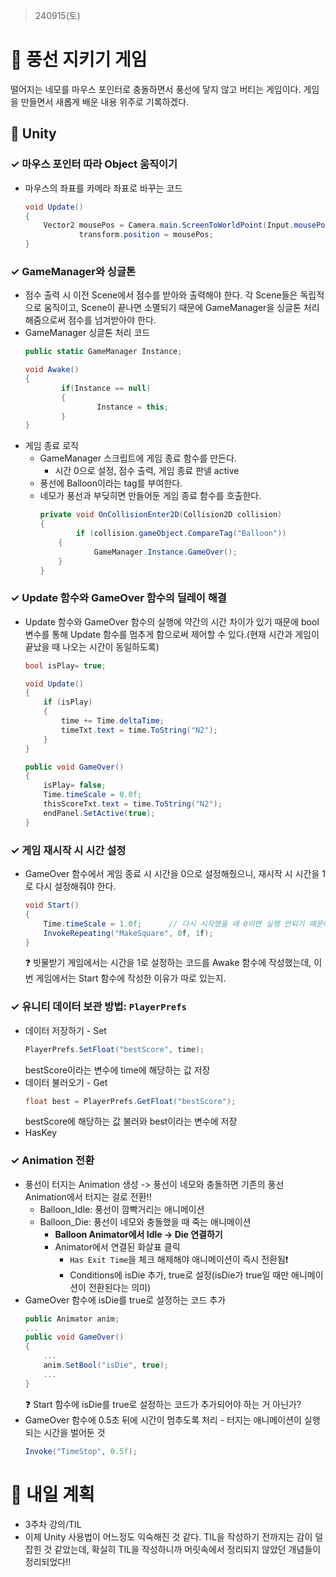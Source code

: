 > 240915(토)

# 📍 풍선 지키기 게임
떨어지는 네모를 마우스 포인터로 충돌하면서 풍선에 닿지 않고 버티는 게임이다. 게임을 만들면서 새롭게 배운 내용 위주로 기록하겠다.

## 📝 Unity

### ✓ 마우스 포인터 따라 Object 움직이기
- 마우스의 좌표를 카메라 좌표로 바꾸는 코드
    ```C#
    void Update()
    {
        Vector2 mousePos = Camera.main.ScreenToWorldPoint(Input.mousePosition);
				transform.position = mousePos;
    }
    ```

### ✓ GameManager와 싱글톤
- 점수 출력 시 이전 Scene에서 점수를 받아와 출력해야 한다. 각 Scene들은 독립적으로 움직이고, Scene이 끝나면 소멸되기 때문에 GameManager을 싱글톤 처리 해줌으로써 점수를 넘겨받아야 한다.
- GameManager 싱글톤 처리 코드
    ```C#
    public static GameManager Instance;

    void Awake()
    {
            if(Instance == null)
            {
                    Instance = this;
            }
    }
    ```
- 게임 종료 로직
  - GameManager 스크립트에 게임 종료 함수를 만든다.
    - 시간 0으로 설정, 점수 출력, 게임 종료 판넬 active
  - 풍선에 Balloon이라는 tag를 부여한다.
  - 네모가 풍선과 부딪히면 만들어둔 게임 종료 함수를 호출한다.
    ```C#
    private void OnCollisionEnter2D(Collision2D collision)
    {
            if (collision.gameObject.CompareTag("Balloon"))
        {
                GameManager.Instance.GameOver();
        }
    }
    ``` 

### ✓ Update 함수와 GameOver 함수의 딜레이 해결
- Update 함수와 GameOver 함수의 실행에 약간의 시간 차이가 있기 때문에 bool 변수를 통해 Update 함수를 멈추게 함으로써 제어할 수 있다.(현재 시간과 게임이 끝났을 때 나오는 시간이 동일하도록)
    ```C#
    bool isPlay= true;

    void Update()
    {
        if (isPlay)
        {
            time += Time.deltaTime;
            timeTxt.text = time.ToString("N2");
        }
    }

    public void GameOver()
    {
        isPlay= false;
        Time.timeScale = 0.0f;
        thisScoreTxt.text = time.ToString("N2");
        endPanel.SetActive(true);
    }
    ```
    
### ✓ 게임 재시작 시 시간 설정
- GameOver 함수에서 게임 종료 시 시간을 0으로 설정해줬으니, 재시작 시 시간을 1로 다시 설정해줘야 한다.
    ```C#
    void Start()
    {
        Time.timeScale = 1.0f;      // 다시 시작했을 때 0이면 실행 안되기 때문에
        InvokeRepeating("MakeSquare", 0f, 1f);
    }
    ```
    ❓ 빗물받기 게임에서는 시간을 1로 설정하는 코드를 Awake 함수에 작성했는데, 이번 게임에서는 Start 함수에 작성한 이유가 따로 있는지.

### ✓ 유니티 데이터 보관 방법: `PlayerPrefs`
- 데이터 저장하기 - Set
    ```C#
    PlayerPrefs.SetFloat("bestScore", time);
    ```
    bestScore이라는 변수에 time에 해당하는 값 저장
- 데이터 불러오기 - Get
    ```C#
    float best = PlayerPrefs.GetFloat("bestScore");
    ```
    bestScore에 해당하는 값 불러와 best이라는 변수에 저장
- HasKey

### ✓ Animation 전환
- 풍선이 터지는 Animation 생성 -> 풍선이 네모와 충돌하면 기존의 풍선 Animation에서 터지는 걸로 전환!!
  - Balloon_Idle: 풍선이 깜빡거리는 애니메이션
  - Balloon_Die: 풍선이 네모와 충돌했을 때 죽는 애니메이션
    - **Balloon Animator에서 Idle -> Die 연결하기**
    - Animator에서 연결된 화살표 클릭
      -  `Has Exit Time`을 체크 해제해야 애니메이션이 즉시 전환됨❗️
      -  Conditions에 isDie 추가, true로 설정(isDie가 true일 때만 애니메이션이 전환된다는 의미)
- GameOver 함수에 isDie를 true로 설정하는 코드 추가
    ```C#
    public Animator anim;
    ...
    public void GameOver()
    {
        ...
        anim.SetBool("isDie", true);
        ...
    }
    ```
    ❓ Start 함수에 isDie를 true로 설정하는 코드가 추가되어야 하는 거 아닌가?
- GameOver 함수에 0.5초 뒤에 시간이 멈추도록 처리 - 터지는 애니메이션이 실행되는 시간을 벌어둔 것
    ```C#
    Invoke("TimeStop", 0.5f);    
    ```

# 📍 내일 계획
- 3주차 강의/TIL
- 이제 Unity 사용법이 어느정도 익숙해진 것 같다. TIL을 작성하기 전까지는 감이 덜 잡힌 것 같았는데, 확실히 TIL을 작성하니까 머릿속에서 정리되지 않았던 개념들이 정리되었다!!

